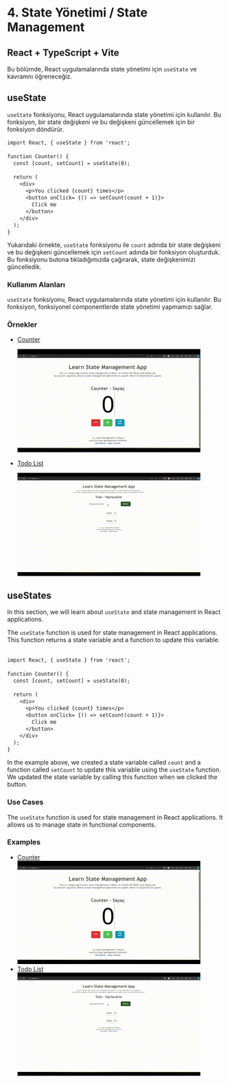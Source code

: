 # 4. State Yönetimi / State Management

## React + TypeScript + Vite

Bu bölümde, React uygulamalarında state yönetimi için `useState` ve kavramnı öğreneceğiz.

## useState

`useState` fonksiyonu, React uygulamalarında state yönetimi için kullanılır. Bu fonksiyon, bir state değişkeni ve bu değişkeni güncellemek için bir fonksiyon döndürür.

```tsx
import React, { useState } from 'react';

function Counter() {
  const [count, setCount] = useState(0);

  return (
    <div>
      <p>You clicked {count} times</p>
      <button onClick= {() => setCount(count + 1)}>
        Click me
      </button>
    </div>
  );
}

```

Yukarıdaki örnekte, `useState` fonksiyonu ile `count` adında bir state değişkeni ve bu değişkeni güncellemek için `setCount` adında bir fonksiyon oluşturduk. Bu fonksiyonu butona tıkladığımızda çağırarak, state değişkenimizi güncelledik.

### Kullanım Alanları

`useState` fonksiyonu, React uygulamalarında state yönetimi için kullanılır. Bu fonksiyon, fonksiyonel componentlerde state yönetimi yapmamızı sağlar.

### Örnekler

- [Counter](./src/examples/counter/counter.tsx)
    <!-- gif image -->
    ![Counter](./public/counterApp.gif)

- [Todo List](./src/examples/todo/todo.tsx)
    <!-- gif image -->
    ![Todo List](./public/todoApp.gif)

<!-- english -->

## useStates

In this section, we will learn about `useState` and state management in React applications.

The `useState` function is used for state management in React applications. This function returns a state variable and a function to update this variable.

```tsx

import React, { useState } from 'react';

function Counter() {
  const [count, setCount] = useState(0);

  return (
    <div>
      <p>You clicked {count} times</p>
      <button onClick= {() => setCount(count + 1)}>
        Click me
      </button>
    </div>
  );
}

```

In the example above, we created a state variable called `count` and a function called `setCount` to update this variable using the `useState` function. We updated the state variable by calling this function when we clicked the button.

### Use Cases

The `useState` function is used for state management in React applications. It allows us to manage state in functional components.

### Examples

- [Counter](./src/examples/counter/counter.tsx)
    <!-- gif image -->
    ![Counter](./public/counterApp.gif)
- [Todo List](./src/examples/todo/todo.tsx)
    <!-- gif image -->
    ![Todo List](./public/todoApp.gif)
